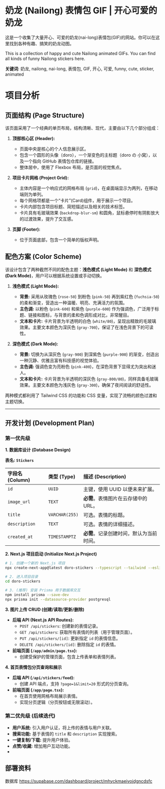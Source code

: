 # 奶龙 (Nailong) 表情包 GIF | 开心可爱的奶龙

这是一个收集了大量开心、可爱的奶龙(nai-long)表情包(GIF)的网站。你可以在这里找到各种有趣、搞笑的奶龙动图。

This is a collection of happy and cute Nailong animated GIFs. You can find all kinds of funny Nailong stickers here.

**关键词**: 奶龙, nailong, nai-long, 表情包, GIF, 开心, 可爱, funny, cute, sticker, animated

# 项目分析

## 页面结构 (Page Structure)

该页面采用了一个经典的单页布局，结构清晰、现代，主要由以下几个部分组成：

1.  **顶部核心区 (Header):**
    *   页面中央是核心的个人信息展示区。
    *   包含一个圆形的头像（doro），一个渐变色的主标题（doro の 小窝），以及一个指向 GitHub 表情包仓库的链接。
    *   整体居中，使用了 Flexbox 布局，是页面的视觉焦点。

2.  **项目卡片网格 (Project Grid):**
    *   主体内容是一个响应式的网格布局 (`grid`)，在桌面端显示为两列，在移动端则为单列。
    *   每个网格项都是一个“卡片”(Card)组件，用于展示一个项目。
    *   卡片内部包含项目标题、简短描述以及相关的技术标签。
    *   卡片具有毛玻璃效果 (`backdrop-blur-sm`) 和圆角，鼠标悬停时有阴影放大的过渡效果，提升了交互感。

3.  **页脚 (Footer):**
    *   位于页面底部，包含一个简单的版权声明。

## 配色方案 (Color Scheme)

该设计包含了两种截然不同的配色主题：**浅色模式 (Light Mode)** 和 **深色模式 (Dark Mode)**，用户可以根据系统设置或手动切换。

1.  **浅色模式 (Light Mode):**
    *   **背景:** 采用从玫瑰色 (`rose-50`) 到粉色 (`pink-50`) 再到紫红色 (`fuchsia-50`) 的柔和渐变，营造出一种温暖、明亮、充满活力的氛围。
    *   **主色调:** 以粉色 (`pink-600`) 和紫色 (`purple-600`) 作为强调色，广泛用于标题、链接和图标，与背景的柔和色调形成对比，非常醒目。
    *   **文本和卡片:** 卡片背景为半透明的白色 (`white/80`)，呈现出精致的毛玻璃效果。主要文本颜色为深灰色 (`gray-700`)，保证了在浅色背景下的可读性。

2.  **深色模式 (Dark Mode):**
    *   **背景:** 切换为从深灰色 (`gray-900`) 到深紫色 (`purple-900`) 的渐变，创造出一种沉静、优雅且富有科技感的视觉体验。
    *   **主色调:** 强调色变为亮粉色 (`pink-400`)，在深色背景下显得尤为突出和迷人。
    *   **文本和卡片:** 卡片背景为半透明的深灰色 (`gray-800/80`)，同样具备毛玻璃效果。主要文本颜色为浅灰色 (`gray-300`)，确保了夜间阅读的舒适性。

两种模式都利用了 Tailwind CSS 的功能和 CSS 变量，实现了流畅的颜色过渡和主题切换。

---

## 开发计划 (Development Plan)

### 第一优先级

**1. 数据库设计 (Database Design)**

**表名: `Stickers`**

| 字段名 (Column) | 类型 (Type)     | 描述 (Description)                               |
| :-------------- | :-------------- | :----------------------------------------------- |
| `id`            | `UUID`          | 主键，使用 UUID 以便未来扩展。                   |
| `image_url`     | `TEXT`          | **必需**。表情图片在云存储中的 URL。             |
| `title`         | `VARCHAR(255)`  | 可选。表情的标题。                               |
| `description`   | `TEXT`          | 可选。表情的详细描述。                           |
| `created_at`    | `TIMESTAMPTZ`   | **必需**。记录创建时间，默认为当前时间。         |

**2. Next.js 项目启动 (Initialize Next.js Project)**

```bash
# 1. 创建一个新的 Next.js 项目
npx create-next-app@latest doro-stickers --typescript --tailwind --eslint

# 2. 进入项目目录
cd doro-stickers

# 3. (推荐) 安装 Prisma 用于数据库交互
npm install prisma --save-dev
npx prisma init --datasource-provider postgresql
```

**3. 图片上传 CRUD (创建/读取/更新/删除)**

-   **后端 API (Next.js API Routes):**
    -   `POST /api/stickers`: 创建新的表情记录。
    -   `GET /api/stickers`: 获取所有表情的列表（用于管理页面）。
    -   `PUT /api/stickers/[id]`: 更新指定 `id` 的表情信息。
    -   `DELETE /api/stickers/[id]`: 删除指定 `id` 的表情。
-   **前端页面 (`/app/admin/page.tsx`):**
    -   创建受保护的管理页面，包含上传表单和表情列表。

**4. 首页表情包分页查询和展示**

-   **后端 API (`/api/stickers/feed`):**
    -   创建 API 端点，支持 `?page=1&limit=20` 形式的分页查询。
-   **前端页面 (`/app/page.tsx`):**
    -   在首页使用网格布局展示表情。
    -   实现分页逻辑（分页按钮或无限滚动）。

### 第二优先级 (后续迭代)

-   **用户系统:** 引入用户认证，将上传的表情与用户关联。
-   **搜索功能:** 基于表情的 `title` 和 `description` 实现搜索。
-   **一键复制/下载:** 提升用户体验。
-   **点赞/收藏:** 增加用户互动功能。
-   

## 部署资料

数据库
https://supabase.com/dashboard/project/mhyckmaeivojdgncdsfc